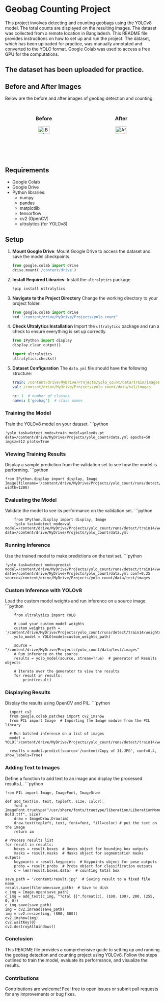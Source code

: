 
# Geobag Counting Project

This project involves detecting and counting geobags using the YOLOv8 model. The total counts are displayed on the resulting images. The dataset was collected from a remote location in Bangladesh. This README file provides instructions on how to set up and run the project. The dataset, which has been uploaded for practice, was manually annotated and converted to the YOLO format. Google Colab was used to access a free GPU for the computations.

## The dataset has been uploaded for practice.
## Before and After Images

Below are the before and after images of geobag detection and counting.

<div style="display: flex; justify-content: center;">
  <div style="flex: 1; text-align: center; margin: 10px;">
    <h3>Before</h3>
    <img src="https://github.com/AsadShibli/Geobag-counting/assets/119102237/62fe2c82-4af8-438a-b6f2-e5bc87fb0d6e" alt="Before Image" style="width: 40%; max-width: 400px;">
  </div>
  <div style="flex: 1; text-align: center; margin: 10px;">
    <h3>After</h3>
    <img src="https://github.com/AsadShibli/Geobag-counting/assets/119102237/928d7a41-123e-42ce-a07a-b6dd7cbae079" alt="After Image" style="width: 40%; max-width: 400px;">
  </div>
</div>

## Requirements

- Google Colab
- Google Drive
- Python libraries:
  - numpy
  - pandas
  - matplotlib
  - tensorflow
  - cv2 (OpenCV)
  - ultralytics (for YOLOv8)

## Setup

1. **Mount Google Drive**: Mount  Google Drive to access the dataset and save the model checkpoints.
    ```python
    from google.colab import drive
    drive.mount('/content/drive')

2. **Install Required Libraries**: Install the `ultralytics` package.
    ```python
    !pip install ultralytics


3. **Navigate to the Project Directory**
Change the working directory to your project folder.
    ```python
    from google.colab import drive
    %cd "/content/drive/MyDrive/Projects/yolo_count"

4. **Check Ultralytics Installation**
Import the ```ultralytics``` package and run a check to ensure everything is set up correctly.
    ```python
    from IPython import display
    display.clear_output()
    
    import ultralytics
    ultralytics.checks()

5. **Dataset Configuration**
The ```data.yml``` file should have the following structure:
    ```yaml
    train: /content/drive/MyDrive/Projects/yolo_count/data/train/images
    val: /content/drive/MyDrive/Projects/yolo_count/data/val/images
    
    nc: 1  # number of classes
    names: ['geobag']  # class names

### Training the Model
Train the YOLOv8 model on your dataset.
    ```python
    
    !yolo task=detect mode=train model=yolov8s.pt data=/content/drive/MyDrive/Projects/yolo_count/data.yml epochs=50 imgsz=512 plots=True

### Viewing Training Results
Display a sample prediction from the validation set to see how the model is performing.
    ```python
    
    from IPython.display import display, Image
    Image(filename='/content/drive/MyDrive/Projects/yolo_count/runs/detect/train14/val_batch0_pred.jpg', width=1200)

### Evaluating the Model
Validate the model to see its performance on the validation set.
    ```python
    
        from IPython.display import display, Image
        !yolo task=detect mode=val model=/content/drive/MyDrive/Projects/yolo_count/runs/detect/train14/weights/best.pt data=/content/drive/MyDrive/Projects/yolo_count/data.yml
    

### Running Inference
Use the trained model to make predictions on the test set.
    ```python
    
    !yolo task=detect mode=predict model=/content/drive/MyDrive/Projects/yolo_count/runs/detect/train14/weights/best.pt data=/content/drive/MyDrive/Projects/yolo_count/data.yml conf=0.25 source=/content/drive/MyDrive/Projects/yolo_count/data/test/images

### Custom Inference with YOLOv8
Load the custom model weights and run inference on a source image.
    ```python
    
        from ultralytics import YOLO
    
        # Load your custom model weights
        custom_weights_path = '/content/drive/MyDrive/Projects/yolo_count/runs/detect/train14/weights/best.pt'
        yolo_model = YOLO(model=custom_weights_path)
        
        source = "/content/drive/MyDrive/Projects/yolo_count/data/test/images"
        # Run inference on the source
        results = yolo_model(source, stream=True)  # generator of Results objects
        
        # Iterate over the generator to view the results
        for result in results:
            print(result)

### Displaying Results
Display the results using OpenCV and PIL.
    ```python
    
      import cv2
      from google.colab.patches import cv2_imshow
      from PIL import Image  # Importing the Image module from the PIL library
      
      # Run batched inference on a list of images
      model = YOLO('/content/drive/MyDrive/Projects/yolo_count/runs/detect/train14/weights/best.pt')
      
      results = model.predict(source='/content/Copy of 31.JPG', conf=0.4, show_labels=True)


### Adding Text to Images
Define a function to add text to an image and display the processed results.L.
    ```python
    
    from PIL import Image, ImageFont, ImageDraw
    
    def add_text(im, text, topleft, size, color):
        font = ImageFont.truetype("/usr/share/fonts/truetype/liberation/LiberationMono-Bold.ttf", size)
        draw = ImageDraw.Draw(im)
        draw.text(topleft, text, font=font, fill=color) # put the text on the image
        return im
    
    # Process results list
    for result in results:
        boxes = result.boxes  # Boxes object for bounding box outputs
        masks = result.masks  # Masks object for segmentation masks outputs
        keypoints = result.keypoints  # Keypoints object for pose outputs
        probs = result.probs  # Probs object for classification outputs
        c = len(result.boxes.data)  # counting total box

    save_path = '/content/result.jpg'  # Saving result to a fixed file name
    result.save(filename=save_path)  # Save to disk
    c_img = Image.open(save_path)
    c_img = add_text(c_img, "Total {}".format(c), (100, 100), 200, (255, 0, 0))
    c_img.save(save_path)
    img = cv2.imread(save_path)
    img = cv2.resize(img, (800, 600))
    cv2_imshow(img)
    cv2.waitKey(0)
    cv2.destroyAllWindows()
    

### Conclusion
This README file provides a comprehensive guide to setting up and running the geobag detection and counting project using YOLOv8. Follow the steps outlined to train the model, evaluate its performance, and visualize the results.

### Contributions
Contributions are welcome! Feel free to open issues or submit pull requests for any improvements or bug fixes.

